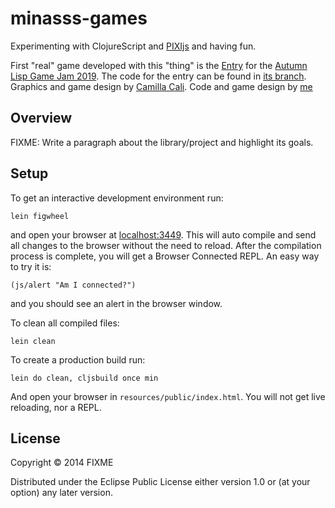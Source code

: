 # minasss-games

Experimenting with ClojureScript and [PIXIjs](https://www.pixijs.com) and having fun.

First "real" game developed with this "thing" is the [Entry](https://minasss.itch.io/awwwliens) for the [Autumn Lisp Game Jam 2019](https://itch.io/jam/autumn-lisp-game-jam-2019).
The code for the entry can be found in [its branch](https://github.com/fpischedda/minasss-games/tree/lisp-gamejam-oct-2019).
Graphics and game design by [Camilla Cali](https://www.instagram.com/camilla_cali/).
Code and game design by [me](https://github.com/fpischedda/)


## Overview

FIXME: Write a paragraph about the library/project and highlight its goals.

## Setup

To get an interactive development environment run:

    lein figwheel

and open your browser at [localhost:3449](http://localhost:3449/).
This will auto compile and send all changes to the browser without the
need to reload. After the compilation process is complete, you will
get a Browser Connected REPL. An easy way to try it is:

    (js/alert "Am I connected?")

and you should see an alert in the browser window.

To clean all compiled files:

    lein clean

To create a production build run:

    lein do clean, cljsbuild once min

And open your browser in `resources/public/index.html`. You will not
get live reloading, nor a REPL.

## License

Copyright © 2014 FIXME

Distributed under the Eclipse Public License either version 1.0 or (at your option) any later version.
